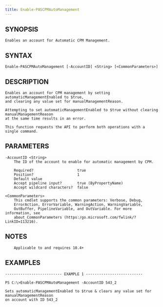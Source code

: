 ```yaml
---
title: Enable-PASCPMAutoManagement
---
```


## SYNOPSIS

    Enables an account for Automatic CPM Management.

## SYNTAX

    Enable-PASCPMAutoManagement [-AccountID] <String> [<CommonParameters>]

## DESCRIPTION

    Enables an account for CPM management by setting automaticManagementEnabled to $true,
    and clearing any value set for manualManagementReason.

    Attempting to set automaticManagementEnabled to $true without clearing manualManagementReason
    at the same time results in an error.

    This function requests the API to perform both operations with a single command.

## PARAMETERS

    -AccountID <String>
        The ID of the account to enable for automatic management by CPM.

        Required?                    true
        Position?                    1
        Default value
        Accept pipeline input?       true (ByPropertyName)
        Accept wildcard characters?  false

    <CommonParameters>
        This cmdlet supports the common parameters: Verbose, Debug,
        ErrorAction, ErrorVariable, WarningAction, WarningVariable,
        OutBuffer, PipelineVariable, and OutVariable. For more information, see
        about_CommonParameters (https:/go.microsoft.com/fwlink/?LinkID=113216).

## NOTES

        Applicable to and requires 10.4+

## EXAMPLES

    -------------------------- EXAMPLE 1 --------------------------

    PS C:\>Enable-PASCPMAutoManagement -AccountID 543_2

    Sets automaticManagementEnabled to $true & clears any value set for manualManagementReason
    on account with ID 543_2
